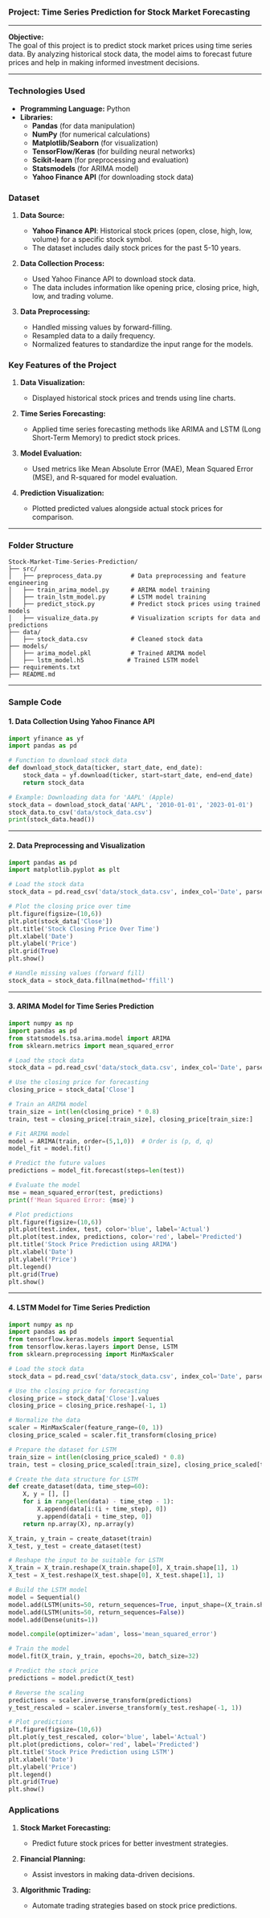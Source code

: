 ### **Project: Time Series Prediction for Stock Market Forecasting**

---

**Objective:**  
The goal of this project is to predict stock market prices using time series data. By analyzing historical stock data, the model aims to forecast future prices and help in making informed investment decisions.

---


### **Technologies Used**

- **Programming Language:** Python  
- **Libraries:**  
  - **Pandas** (for data manipulation)  
  - **NumPy** (for numerical calculations)  
  - **Matplotlib/Seaborn** (for visualization)  
  - **TensorFlow/Keras** (for building neural networks)  
  - **Scikit-learn** (for preprocessing and evaluation)  
  - **Statsmodels** (for ARIMA model)  
  - **Yahoo Finance API** (for downloading stock data)  

### **Dataset**

1. **Data Source:**  
   - **Yahoo Finance API**: Historical stock prices (open, close, high, low, volume) for a specific stock symbol.  
   - The dataset includes daily stock prices for the past 5-10 years.

2. **Data Collection Process:**  
   - Used Yahoo Finance API to download stock data.
   - The data includes information like opening price, closing price, high, low, and trading volume.
   
3. **Data Preprocessing:**  
   - Handled missing values by forward-filling.
   - Resampled data to a daily frequency.
   - Normalized features to standardize the input range for the models.
   

### **Key Features of the Project**

1. **Data Visualization:**  
   - Displayed historical stock prices and trends using line charts.
   
2. **Time Series Forecasting:**  
   - Applied time series forecasting methods like ARIMA and LSTM (Long Short-Term Memory) to predict stock prices.
   
3. **Model Evaluation:**  
   - Used metrics like Mean Absolute Error (MAE), Mean Squared Error (MSE), and R-squared for model evaluation.

4. **Prediction Visualization:**  
   - Plotted predicted values alongside actual stock prices for comparison.

---

### **Folder Structure**

```
Stock-Market-Time-Series-Prediction/
├── src/
│   ├── preprocess_data.py        # Data preprocessing and feature engineering
│   ├── train_arima_model.py      # ARIMA model training
│   ├── train_lstm_model.py       # LSTM model training
│   ├── predict_stock.py          # Predict stock prices using trained models
│   ├── visualize_data.py         # Visualization scripts for data and predictions
├── data/
│   ├── stock_data.csv            # Cleaned stock data
├── models/
│   ├── arima_model.pkl           # Trained ARIMA model
│   ├── lstm_model.h5            # Trained LSTM model
├── requirements.txt
├── README.md
```

---

### **Sample Code**

#### **1. Data Collection Using Yahoo Finance API**
```python
import yfinance as yf
import pandas as pd

# Function to download stock data
def download_stock_data(ticker, start_date, end_date):
    stock_data = yf.download(ticker, start=start_date, end=end_date)
    return stock_data

# Example: Downloading data for 'AAPL' (Apple)
stock_data = download_stock_data('AAPL', '2010-01-01', '2023-01-01')
stock_data.to_csv('data/stock_data.csv')
print(stock_data.head())
```

---

#### **2. Data Preprocessing and Visualization**
```python
import pandas as pd
import matplotlib.pyplot as plt

# Load the stock data
stock_data = pd.read_csv('data/stock_data.csv', index_col='Date', parse_dates=True)

# Plot the closing price over time
plt.figure(figsize=(10,6))
plt.plot(stock_data['Close'])
plt.title('Stock Closing Price Over Time')
plt.xlabel('Date')
plt.ylabel('Price')
plt.grid(True)
plt.show()

# Handle missing values (forward fill)
stock_data = stock_data.fillna(method='ffill')
```

---

#### **3. ARIMA Model for Time Series Prediction**
```python
import numpy as np
import pandas as pd
from statsmodels.tsa.arima.model import ARIMA
from sklearn.metrics import mean_squared_error

# Load the stock data
stock_data = pd.read_csv('data/stock_data.csv', index_col='Date', parse_dates=True)

# Use the closing price for forecasting
closing_price = stock_data['Close']

# Train an ARIMA model
train_size = int(len(closing_price) * 0.8)
train, test = closing_price[:train_size], closing_price[train_size:]

# Fit ARIMA model
model = ARIMA(train, order=(5,1,0))  # Order is (p, d, q)
model_fit = model.fit()

# Predict the future values
predictions = model_fit.forecast(steps=len(test))

# Evaluate the model
mse = mean_squared_error(test, predictions)
print(f'Mean Squared Error: {mse}')

# Plot predictions
plt.figure(figsize=(10,6))
plt.plot(test.index, test, color='blue', label='Actual')
plt.plot(test.index, predictions, color='red', label='Predicted')
plt.title('Stock Price Prediction using ARIMA')
plt.xlabel('Date')
plt.ylabel('Price')
plt.legend()
plt.grid(True)
plt.show()
```

---

#### **4. LSTM Model for Time Series Prediction**
```python
import numpy as np
import pandas as pd
from tensorflow.keras.models import Sequential
from tensorflow.keras.layers import Dense, LSTM
from sklearn.preprocessing import MinMaxScaler

# Load the stock data
stock_data = pd.read_csv('data/stock_data.csv', index_col='Date', parse_dates=True)

# Use the closing price for forecasting
closing_price = stock_data['Close'].values
closing_price = closing_price.reshape(-1, 1)

# Normalize the data
scaler = MinMaxScaler(feature_range=(0, 1))
closing_price_scaled = scaler.fit_transform(closing_price)

# Prepare the dataset for LSTM
train_size = int(len(closing_price_scaled) * 0.8)
train, test = closing_price_scaled[:train_size], closing_price_scaled[train_size:]

# Create the data structure for LSTM
def create_dataset(data, time_step=60):
    X, y = [], []
    for i in range(len(data) - time_step - 1):
        X.append(data[i:(i + time_step), 0])
        y.append(data[i + time_step, 0])
    return np.array(X), np.array(y)

X_train, y_train = create_dataset(train)
X_test, y_test = create_dataset(test)

# Reshape the input to be suitable for LSTM
X_train = X_train.reshape(X_train.shape[0], X_train.shape[1], 1)
X_test = X_test.reshape(X_test.shape[0], X_test.shape[1], 1)

# Build the LSTM model
model = Sequential()
model.add(LSTM(units=50, return_sequences=True, input_shape=(X_train.shape[1], 1)))
model.add(LSTM(units=50, return_sequences=False))
model.add(Dense(units=1))

model.compile(optimizer='adam', loss='mean_squared_error')

# Train the model
model.fit(X_train, y_train, epochs=20, batch_size=32)

# Predict the stock price
predictions = model.predict(X_test)

# Reverse the scaling
predictions = scaler.inverse_transform(predictions)
y_test_rescaled = scaler.inverse_transform(y_test.reshape(-1, 1))

# Plot predictions
plt.figure(figsize=(10,6))
plt.plot(y_test_rescaled, color='blue', label='Actual')
plt.plot(predictions, color='red', label='Predicted')
plt.title('Stock Price Prediction using LSTM')
plt.xlabel('Date')
plt.ylabel('Price')
plt.legend()
plt.grid(True)
plt.show()
```

### **Applications**

1. **Stock Market Forecasting:**  
   - Predict future stock prices for better investment strategies.

2. **Financial Planning:**  
   - Assist investors in making data-driven decisions.

3. **Algorithmic Trading:**  
   - Automate trading strategies based on stock price predictions.



